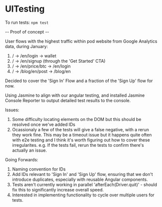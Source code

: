 # UITesting

To run tests: `npm test`

-- Proof of concept --

User flows with the highest traffic within pod website from Google Analytics data, during January:

1. / -> /en/login -> wallet
2. / -> /en/signup (through the 'Get Started' CTA)
3. / -> /en/price/btc -> /en/login
4. / -> /blog/en/post -> /blog/en

Decided to cover the 'Sign In' Flow and a fraction of the 'Sign Up' flow for now.

Using Jasmine to align with our angular testing, and installed Jasmine Console Reporter to output detailed test results to the console.

Issues:

1. Some difficulty locating elements on the DOM but this should be resolved once we've added IDs
2. Ocassionaly a few of the tests will give a false negative, with a rerun they work fine. This may be a timeout issue but it happens quite often with e2e testing and I think it's worth figuring out how to cover these irregularites. e.g. If the tests fail, rerun the tests to confirm there's actually an issue.

Going Forwards:

1. Naming convention for IDs
2. Add IDs relevant to 'Sign In' and 'Sign Up' flow, ensuring that we don't introduce duplicates, especially with reusable Angular components.
3. Tests aren't currently working in parallel 'afterEach(Driver.quit)' - should fix this to significantly increase overall speed.
4. Interested in implementing functionality to cycle over multiple users for tests.
